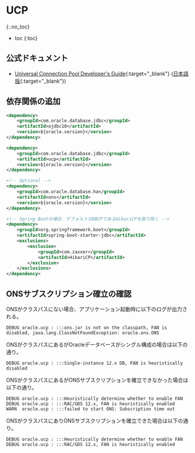 # UCP
{:.no_toc}

* toc
{:toc}

## 公式ドキュメント
- [Universal Connection Pool Developer's Guide](https://docs.oracle.com/en/database/oracle/oracle-database/19/jjucp/index.html){:target="_blank"} ([日本語版](https://docs.oracle.com/cd/F19136_01/jjucp/index.html){:target="_blank"})

## 依存関係の追加
```xml
<dependency>
    <groupId>com.oracle.database.jdbc</groupId>
    <artifactId>ojdbc10</artifactId>
    <version>${oracle.version}</version>
</dependency>

<dependency>
    <groupId>com.oracle.database.jdbc</groupId>
    <artifactId>ucp</artifactId>
    <version>${oracle.version}</version>
</dependency>

<!-- Optional -->
<dependency>
    <groupId>com.oracle.database.ha</groupId>
    <artifactId>ons</artifactId>
    <version>${oracle.version}</version>
</dependency>

<!-- Spring Bootの場合、デフォルトのDBCPであるHikariCPを取り除く -->
<dependency>
    <groupId>org.springframework.boot</groupId>
    <artifactId>spring-boot-starter-jdbc</artifactId>
    <exclusions>
        <exclusion>
            <groupId>com.zaxxer</groupId>
            <artifactId>HikariCP</artifactId>
        </exclusion>
    </exclusions>
</dependency>
```

## 

## ONSサブスクリプション確立の確認

ONSがクラスパスにない場合、アプリケーション起動時に以下のログが出力される。

```
DEBUG oracle.ucp : :::ons.jar is not on the classpath, FAN is disabled, java.lang.ClassNotFoundException: oracle.ons.ONS
```

ONSがクラスパスにあるがOracleデータベースがシングル構成の場合は以下の通り。

```
DEBUG oracle.ucp : :::Single-instance 12.x DB, FAN is heuristically disabled
```

ONSがクラスパスにあるがONSサブスクリプションを確立できなかった場合は以下の通り。

```
DEBUG oracle.ucp : :::Heuristically determine whether to enable FAN
DEBUG oracle.ucp : :::RAC/GDS 12.x, FAN is heuristically enabled
WARN  oracle.ucp : :::failed to start ONS: Subscription time out
```

ONSがクラスパスにありONSサブスクリプションを確立できた場合は以下の通り。

```
DEBUG oracle.ucp : :::Heuristically determine whether to enable FAN
DEBUG oracle.ucp : :::RAC/GDS 12.x, FAN is heuristically enabled
```
